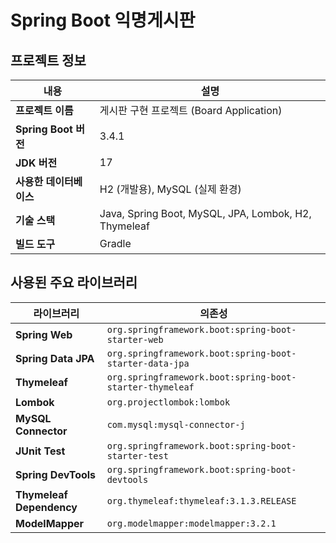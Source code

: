 # Spring Boot 익명게시판

## 프로젝트 정보
| **내용**              | **설명**                          |
|---------------------|----------------------------------|
| **프로젝트 이름**     | 게시판 구현 프로젝트 (Board Application) |
| **Spring Boot 버전**   | 3.4.1                            |
| **JDK 버전**          | 17                               |
| **사용한 데이터베이스** | H2 (개발용), MySQL (실제 환경)        |
| **기술 스택**         | Java, Spring Boot, MySQL, JPA, Lombok, H2, Thymeleaf |
| **빌드 도구**         | Gradle                           |

## 사용된 주요 라이브러리
| **라이브러리**                | **의존성**                                       |
|---------------------------|------------------------------------------------|
| **Spring Web**             | `org.springframework.boot:spring-boot-starter-web` |
| **Spring Data JPA**        | `org.springframework.boot:spring-boot-starter-data-jpa` |
| **Thymeleaf**              | `org.springframework.boot:spring-boot-starter-thymeleaf` |
| **Lombok**                 | `org.projectlombok:lombok`                    |
| **MySQL Connector**        | `com.mysql:mysql-connector-j`                 |
| **JUnit Test**             | `org.springframework.boot:spring-boot-starter-test` |
| **Spring DevTools**        | `org.springframework.boot:spring-boot-devtools` |
| **Thymeleaf Dependency**   | `org.thymeleaf:thymeleaf:3.1.3.RELEASE`       |
| **ModelMapper**            | `org.modelmapper:modelmapper:3.2.1`           |
